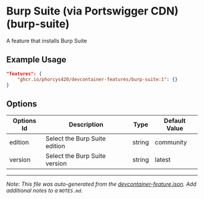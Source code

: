 
# Burp Suite (via Portswigger CDN) (burp-suite)

A feature that installs Burp Suite

## Example Usage

```json
"features": {
    "ghcr.io/phorcys420/devcontainer-features/burp-suite:1": {}
}
```

## Options

| Options Id | Description | Type | Default Value |
|-----|-----|-----|-----|
| edition | Select the Burp Suite edition | string | community |
| version | Select the Burp Suite version | string | latest |



---

_Note: This file was auto-generated from the [devcontainer-feature.json](https://github.com/phorcys420/devcontainer-features/blob/main/src/burp-suite/devcontainer-feature.json).  Add additional notes to a `NOTES.md`._
